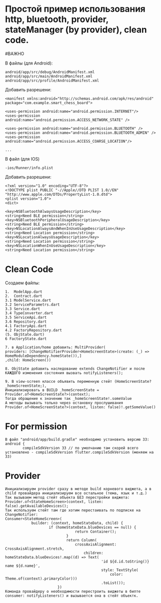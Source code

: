# Простой пример использования http, bluetooth, provider, stateManager (by provider), clean code.

#ВАЖНО

В файлы (для Android):

    android/app/src/debug/AndroidManifest.xml
    android/app/src/main/AndroidManifest.xml
    android/app/src/profile/AndroidManifest.xml

Добавить разрешени:

    <manifest xmlns:android="http://schemas.android.com/apk/res/android"
    package="com.example.smart_chess_board">

    <uses-permission android:name="android.permission.INTERNET"/>
    <uses-permission android:name="android.permission.ACCESS_NETWORK_STATE" />

	<uses-permission android:name="android.permission.BLUETOOTH" />  
	<uses-permission android:name="android.permission.BLUETOOTH_ADMIN" />  
	<uses-permission android:name="android.permission.ACCESS_COARSE_LOCATION"/>

    ...

В файл (для IOS)

    -ios/Runner/info.plist

Добавить разрешени:

    <?xml version="1.0" encoding="UTF-8"?>
    <!DOCTYPE plist PUBLIC "-//Apple//DTD PLIST 1.0//EN" "http://www.apple.com/DTDs/PropertyList-1.0.dtd">
    <plist version="1.0">
    <dict>

	<key>NSBluetoothAlwaysUsageDescription</key>  
	<string>Need BLE permission</string>  
	<key>NSBluetoothPeripheralUsageDescription</key>  
	<string>Need BLE permission</string>  
	<key>NSLocationAlwaysAndWhenInUseUsageDescription</key>  
	<string>Need Location permission</string>  
	<key>NSLocationAlwaysUsageDescription</key>  
	<string>Need Location permission</string>  
	<key>NSLocationWhenInUseUsageDescription</key>  
	<string>Need Location permission</string>


# Clean Code

Создаем файлы:

    1.  ModelApp.dart
    2.  Contract.dart
    3.1 ModelService.dart
    3.2 ServiceParametrs.dart
    3.3 Service.dart
    3.4 TypeConverter.dart
    3.5 ServiceApi.dart
    3.6 Repository.dart
    4.1 FactoryApi.dart
    4.2 FactoryRepository.dart
    (5. ObjState.dart)
    6 FactoryState.dart
    
    7. в Application/home добавить: MultiProvider(
    providers: [ChangeNotifierProvider<HomeScreenState>(create: (_) => HomeModuleDependency.homeState()),]
    ,child: HomeScreen())
    
    8. ObjState добавить наследование extends ChangeNotifier и после КАЖДОГО изменения состояния вызвать notifyListeners();
    
    9. В view-screen классе объявить переменную стейт (HomeScreenState? _homeScreenState;),
    Инициализировать в BUILD _homeScreenState = Provider.of<HomeScreenState?>(context);
    Тогда обращение к значению так _homeScreenState!.someValue
    А методы вызывать только через остановку прослушивания Provider.of<HomeScreenState?>(context, listen: false)!.getSomeValue()
    

# For permission

	В файл "android/app/build.gradle" необходимо установить версию 33:
	android {
    		compileSdkVersion 33 // по умолчанию там скорей всего установлено - compileSdkVersion flutter.compileSdkVersion (меняем на 33)
		
# Provider
	
	Инициализируем provider сразу в методе build корневого виджета, а в child провайдера инициализируем все остальное (тема, язык и т.д.)
	Так вызываем метод стейт объекта БЕЗ перестройки виджета: Provider.of<StateHomeScreen>(context, listen: false).getAvailableDevices();
	Так используем стейт там где хотим перестаивать по подписке на ChangeNotifier:
	Consumer<StateHomeScreen>(
				builder: (context, homeStateData, child) {
			      		if (homeStateData.blueDevices == null) {
                        			return Container();
                      			}
                      			return Column(
                          			crossAxisAlignment: CrossAxisAlignment.stretch,
                          				children: homeStateData.blueDevices!.map((d) => Text(
                                  				'id ${d.id.toString()} name ${d.name}',
                                  				style: TextStyle(
                                      				color: Theme.of(context).primaryColor)))
                              					.toList());
                    		})
	Команда провайдеру о необходимости перестроить виджеты в билте consumer: notifyListeners() и вызывается она в стейт объектк.
